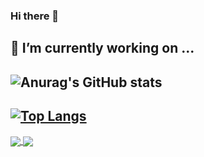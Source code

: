 ### Hi there 👋
## 🔭 I’m currently working on ...
<!--
**FrM-bot/FrM-bot** is a ✨ _special_ ✨ repository because its `README.md` (this file) appears on your GitHub profile.

Here are some ideas to get you started:

- 🔭 I’m currently working on ...
- 🌱 I’m currently learning ...
- 👯 I’m looking to collaborate on ...
- 🤔 I’m looking for help with ...
- 💬 Ask me about ...
- 📫 How to reach me: ...
- 😄 Pronouns: ...
- ⚡ Fun fact: ...
-->

## ![Anurag's GitHub stats](https://github-readme-stats.vercel.app/api?username=FrM-bot&count_private=true)

## [![Top Langs](https://github-readme-stats.vercel.app/api/top-langs/?username=username=FrM-bot)](https://github.com/anuraghazra/github-readme-stats)

<a href="https://github.com/username=FrM-bot/github-readme-stats">
  <img align="center" src="https://github-readme-stats.vercel.app/api/pin/?username=username=FrM-bot&repo=github-readme-stats" />
</a>
<a href="https://github.com/username=FrM-bot/convoychat">
  <img align="center" src="https://github-readme-stats.vercel.app/api/pin/?username=username=FrM-bot&repo=convoychat" />
</a>
